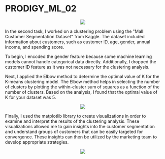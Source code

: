 # PRODIGY_ML_02

<p>
<p align="center">
  <img src="https://github.com/Stevenwaheed/PRODIGY_ML_02/assets/83607748/9360595d-8e39-4bb8-a6e0-705727e594cc">
</p>
  
In the second task, I worked on a clustering problem using the "Mall Customer Segmentation Dataset" from Kaggle. 
The dataset included information about customers, such as customer ID, age, gender, annual income, and spending score.

To begin, I encoded the gender feature because some machine learning models cannot handle categorical data directly. 
Additionally, I dropped the customer ID feature as it was not necessary for the clustering analysis.

Next, I applied the Elbow method to determine the optimal value of K for the K-means clustering model. 
The Elbow method helps in selecting the number of clusters by plotting the within-cluster sum of squares as a function of the number of clusters. 
Based on the analysis, I found that the optimal value of K for your dataset was 5.

<p align="center">
  <img src="https://github.com/Stevenwaheed/PRODIGY_ML_02/assets/83607748/82184c69-be74-455b-b9d7-45e88a569bb5">
</p>

Finally, I used the matplotlib library to create visualizations in order to examine and interpret the results of the clustering analysis. 
These visualizations allowed me to gain insights into the customer segmentation and understand groups of customers that can be easily targeted for convergence. 
These insights can then be utilized by the marketing team to develop appropriate strategies.

<p align="center">
  <img src="https://github.com/Stevenwaheed/PRODIGY_ML_02/assets/83607748/0d9eca75-78e0-4c84-93bc-cb68667005ad">
</p>

</p>



